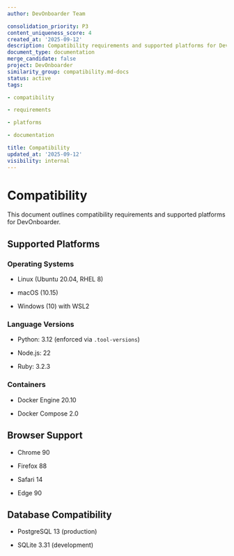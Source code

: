 ```yaml
---
author: DevOnboarder Team

consolidation_priority: P3
content_uniqueness_score: 4
created_at: '2025-09-12'
description: Compatibility requirements and supported platforms for DevOnboarder
document_type: documentation
merge_candidate: false
project: DevOnboarder
similarity_group: compatibility.md-docs
status: active
tags:

- compatibility

- requirements

- platforms

- documentation

title: Compatibility
updated_at: '2025-09-12'
visibility: internal
---
```


# Compatibility

This document outlines compatibility requirements and supported platforms for DevOnboarder.

## Supported Platforms

### Operating Systems

- Linux (Ubuntu 20.04, RHEL 8)

- macOS (10.15)

- Windows (10) with WSL2

### Language Versions

- Python: 3.12 (enforced via `.tool-versions`)

- Node.js: 22

- Ruby: 3.2.3

### Containers

- Docker Engine 20.10

- Docker Compose 2.0

## Browser Support

- Chrome 90

- Firefox 88

- Safari 14

- Edge 90

## Database Compatibility

- PostgreSQL 13 (production)

- SQLite 3.31 (development)
